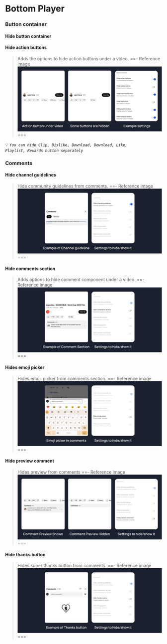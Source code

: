 # Bottom Player</summary>

### Button container

#### Hide button container

#### Hide action buttons
>Adds the options to hide action buttons under a video.
==- Reference image
![](/assets/youtube/bottom-player/hide-button-container.jpg)
===

💡 <code><i>You can hide Clip, Dislike, Download, Download, Like, Playlist, Rewards button separately</i></code>

### Comments

#### Hide channel guidelines
>Hide community guidelines from comments.
==- Reference image
![](/assets/youtube/bottom-player/hide-channel-guidelines.jpg)
===

#### Hide comments section
>Adds options to hide comment component under a video.
==- Reference image
![](/assets/youtube/bottom-player/hide-comment-section.jpg)
===

#### Hides emoji picker
>Hides emoji picker from comments section.
==- Reference image
![](/assets/youtube/bottom-player/Hide-Emoji-Picker.jpg)
===

#### Hide preview comment
>Hides preview from comments
==- Reference image
![](/assets/youtube/bottom-player/hide-preview-comment.jpg)
===

#### Hide thanks button
>Hides super thanks button from comments.
==- Reference image
![](/assets/youtube/bottom-player/hide-thanks-button.jpg)
===